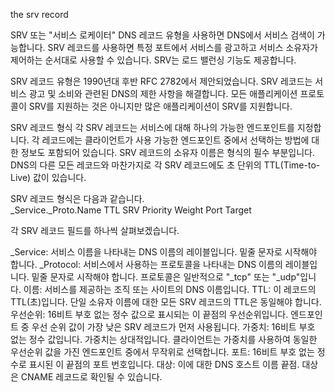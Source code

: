 the srv record

SRV 또는 "서비스 로케이터" DNS 레코드 유형을 사용하면 DNS에서 서비스 검색이 가능합니다.
SRV 레코드를 사용하면 특정 포트에서 서비스를 광고하고 서비스 소유자가 제어하는 ​​순서대로 사용할 수 있습니다. SRV는 로드 밸런싱 기능도 제공합니다.

SRV 레코드 유형은 1990년대 후반 RFC 2782에서 제안되었습니다. SRV 레코드는 서비스 광고 및 소비와 관련된 DNS의 제한 사항을 해결합니다. 모든 애플리케이션 프로토콜이 SRV를 지원하는 것은 아니지만 많은 애플리케이션이 SRV를 지원합니다.

SRV 레코드 형식
각 SRV 레코드는 서비스에 대해 하나의 가능한 엔드포인트를 지정합니다. 각 레코드에는 클라이언트가 사용 가능한 엔드포인트 중에서 선택하는 방법에 대한 정보도 포함되어 있습니다. SRV 레코드의 소유자 이름은 형식의 필수 부분입니다. DNS의 다른 모든 레코드와 마찬가지로 각 SRV 레코드에도 초 단위의 TTL(Time-to-Live) 값이 있습니다.

SRV 레코드 형식은 다음과 같습니다.  
\_Service.\_Proto.Name TTL SRV Priority Weight Port Target

각 SRV 레코드 필드를 하나씩 살펴보겠습니다.

\_Service: 서비스 이름을 나타내는 DNS 이름의 레이블입니다. 밑줄 문자로 시작해야 합니다.
\_Protocol: 서비스에서 사용하는 프로토콜을 나타내는 DNS 이름의 레이블입니다. 밑줄 문자로 시작해야 합니다. 프로토콜은 일반적으로 "\_tcp" 또는 "\_udp"입니다.
이름: 서비스를 제공하는 조직 또는 사이트의 DNS 이름입니다.
TTL: 이 레코드의 TTL(초)입니다. 단일 소유자 이름에 대한 모든 SRV 레코드의 TTL은 동일해야 합니다.
우선순위: 16비트 부호 없는 정수 값으로 표시되는 이 끝점의 우선순위입니다. 엔드포인트 중 우선 순위 값이 가장 낮은 SRV 레코드가 먼저 사용됩니다.
가중치: 16비트 부호 없는 정수 값입니다. 가중치는 상대적입니다. 클라이언트는 가중치를 사용하여 동일한 우선순위 값을 가진 엔드포인트 중에서 무작위로 선택합니다.
포트: 16비트 부호 없는 정수로 표시된 이 끝점의 포트 번호입니다.
대상: 이에 대한 DNS 호스트 이름 끝점. 대상은 CNAME 레코드로 확인될 수 있습니다.
